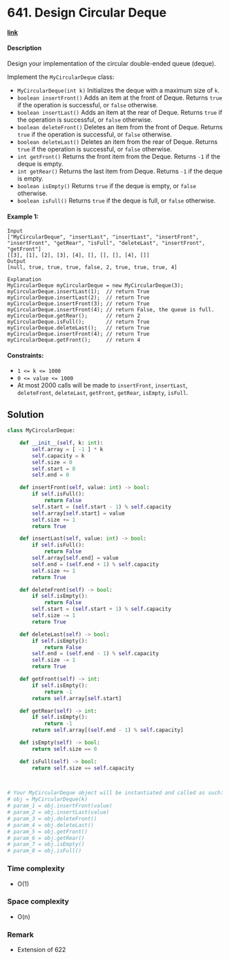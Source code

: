 # 641. Design Circular Deque

#### [link](https://leetcode.com/problems/design-circular-deque/)

#### Description
Design your implementation of the circular double-ended queue (deque).

Implement the `MyCircularDeque` class:

* `MyCircularDeque(int k)` Initializes the deque with a maximum size of `k`.
* `boolean insertFront()` Adds an item at the front of Deque. Returns `true` if the operation is successful, or `false` otherwise.
* `boolean insertLast()` Adds an item at the rear of Deque. Returns `true` if the operation is successful, or `false` otherwise.
* `boolean deleteFront()` Deletes an item from the front of Deque. Returns `true` if the operation is successful, or `false` otherwise.
* `boolean deleteLast()` Deletes an item from the rear of Deque. Returns `true` if the operation is successful, or `false` otherwise.
* `int getFront()` Returns the front item from the Deque. Returns `-1` if the deque is empty.
* `int getRear()` Returns the last item from Deque. Returns `-1` if the deque is empty.
* `boolean isEmpty()` Returns `true` if the deque is empty, or `false` otherwise.
* `boolean isFull()` Returns `true` if the deque is full, or `false` otherwise.

#### Example 1:
```
Input
["MyCircularDeque", "insertLast", "insertLast", "insertFront", "insertFront", "getRear", "isFull", "deleteLast", "insertFront", "getFront"]
[[3], [1], [2], [3], [4], [], [], [], [4], []]
Output
[null, true, true, true, false, 2, true, true, true, 4]

Explanation
MyCircularDeque myCircularDeque = new MyCircularDeque(3);
myCircularDeque.insertLast(1);  // return True
myCircularDeque.insertLast(2);  // return True
myCircularDeque.insertFront(3); // return True
myCircularDeque.insertFront(4); // return False, the queue is full.
myCircularDeque.getRear();      // return 2
myCircularDeque.isFull();       // return True
myCircularDeque.deleteLast();   // return True
myCircularDeque.insertFront(4); // return True
myCircularDeque.getFront();     // return 4
```

#### Constraints:
* `1 <= k <= 1000`
* `0 <= value <= 1000`
* At most 2000 calls will be made to `insertFront`, `insertLast`, `deleteFront`, `deleteLast`, `getFront`, `getRear`, `isEmpty`, `isFull`.

## Solution
```python
class MyCircularDeque:

    def __init__(self, k: int):
        self.array = [ -1 ] * k
        self.capacity = k
        self.size = 0
        self.start = 0
        self.end = 0

    def insertFront(self, value: int) -> bool:
        if self.isFull():
            return False
        self.start = (self.start - 1) % self.capacity
        self.array[self.start] = value
        self.size += 1
        return True

    def insertLast(self, value: int) -> bool:
        if self.isFull():
            return False
        self.array[self.end] = value
        self.end = (self.end + 1) % self.capacity
        self.size += 1
        return True

    def deleteFront(self) -> bool:
        if self.isEmpty():
            return False
        self.start = (self.start + 1) % self.capacity
        self.size -= 1
        return True

    def deleteLast(self) -> bool:
        if self.isEmpty():
            return False
        self.end = (self.end - 1) % self.capacity
        self.size -= 1
        return True

    def getFront(self) -> int:
        if self.isEmpty():
            return -1
        return self.array[self.start]

    def getRear(self) -> int:
        if self.isEmpty():
            return -1
        return self.array[(self.end - 1) % self.capacity]

    def isEmpty(self) -> bool:
        return self.size == 0

    def isFull(self) -> bool:
        return self.size == self.capacity
        


# Your MyCircularDeque object will be instantiated and called as such:
# obj = MyCircularDeque(k)
# param_1 = obj.insertFront(value)
# param_2 = obj.insertLast(value)
# param_3 = obj.deleteFront()
# param_4 = obj.deleteLast()
# param_5 = obj.getFront()
# param_6 = obj.getRear()
# param_7 = obj.isEmpty()
# param_8 = obj.isFull()
```
### Time complexity
* O(1)
### Space complexity
* O(n)
### Remark
* Extension of 622
